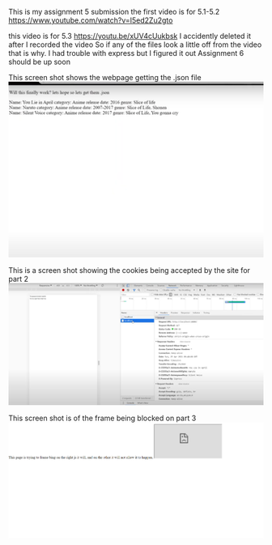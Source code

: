 This is my assignment 5 submission the first video is for 5.1-5.2
https://www.youtube.com/watch?v=I5ed2Zu2gto

this video is for 5.3
https://youtu.be/xUV4cUukbsk
I accidently deleted it after I recorded the video
So if any of the files look a little off from the video 
that is why. I had trouble with express but I figured it out
Assignment 6 should be up soon

This screen shot shows the webpage getting the .json file 
![Screenshot](jsonwebpageallow.PNG)








This is a screen shot showing the cookies being accepted by the site for part 2
![Screenshot](cookie.PNG)




This screen shot is of the frame being blocked on part 3 
![Screenshot](noframe.PNG)
